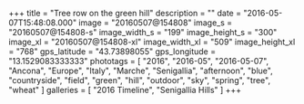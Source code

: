 +++
title = "Tree row on the green hill"
description = ""
date = "2016-05-07T15:48:08.000"
image = "20160507@154808"
image_s = "20160507@154808-s"
image_width_s = "199"
image_height_s = "300"
image_xl = "20160507@154808-xl"
image_width_xl = "509"
image_height_xl = "768"
gps_latitude = "43.73898055"
gps_longitude = "13.1529083333333"
phototags = [ "2016", "2016-05", "2016-05-07", "Ancona", "Europe", "Italy", "Marche", "Senigallia", "afternoon", "blue", "countryside", "field", "green", "hill", "outdoor", "sky", "spring", "tree", "wheat" ]
galleries = [ "2016 Timeline", "Senigallia Hills" ]
+++
